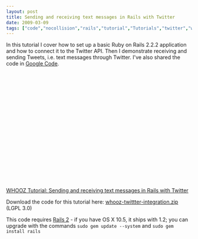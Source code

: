 ```yaml
---
layout: post
title: Sending and receiving text messages in Rails with Twitter
date: 2009-03-09
tags: ["code","nocollision","rails","tutorial","Tutorials","twitter","whooz"]
---
```


In this tutorial I cover how to set up a basic Ruby on Rails 2.2.2 application and how to connect it to the Twitter API. Then I demonstrate receiving and sending Tweets, i.e. text messages through Twitter. I've also shared the code in [Google Code](http://code.google.com/p/whooz/).

<object width="500" height="313"><param name="allowfullscreen" value="true" /><param name="allowscriptaccess" value="always" /><param name="movie" value="moogaloop.swf?clip_id=3541782&server=vimeo.com&show_title=1&show_byline=1&show_portrait=0&color=ffffff&fullscreen=1" /><embed src="http://vimeo.com/moogaloop.swf?clip_id=3541782&server=vimeo.com&show_title=1&show_byline=1&show_portrait=0&color=ffffff&fullscreen=1" type="application/x-shockwave-flash" allowfullscreen="true" allowscriptaccess="always" width="500" height="313"></embed></object>  
[WHOOZ Tutorial: Sending and receiving text messages in Rails with Twitter](http://vimeo.com/3541782)

Download the code for this tutorial here: [whooz-twittter-integration.zip](http://unterbahn.com/wp-content/uploads/2009/03/whooz-twitter-integration.zip) (LGPL 3.0)

This code requires [Rails 2](http://rubyonrails.org) - if you have OS X 10.5, it ships with 1.2; you can upgrade with the commands `sudo gem update --system` and `sudo gem install rails`